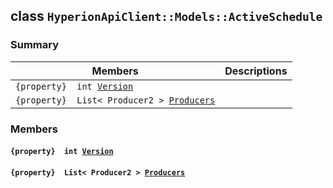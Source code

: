 ## class `HyperionApiClient::Models::ActiveSchedule` 

### Summary

 Members                        | Descriptions                                
--------------------------------|---------------------------------------------
`{property}  int `[`Version`](#class_hyperion_api_client_1_1_models_1_1_active_schedule_1aa2443ae43ee2bc6f5074ffb41a3b08dc) | 
`{property}  List< Producer2 > `[`Producers`](#class_hyperion_api_client_1_1_models_1_1_active_schedule_1a34a006c5cfa86768185166d7b660dea7) | 

### Members

#### `{property}  int `[`Version`](#class_hyperion_api_client_1_1_models_1_1_active_schedule_1aa2443ae43ee2bc6f5074ffb41a3b08dc) 

#### `{property}  List< Producer2 > `[`Producers`](#class_hyperion_api_client_1_1_models_1_1_active_schedule_1a34a006c5cfa86768185166d7b660dea7) 

